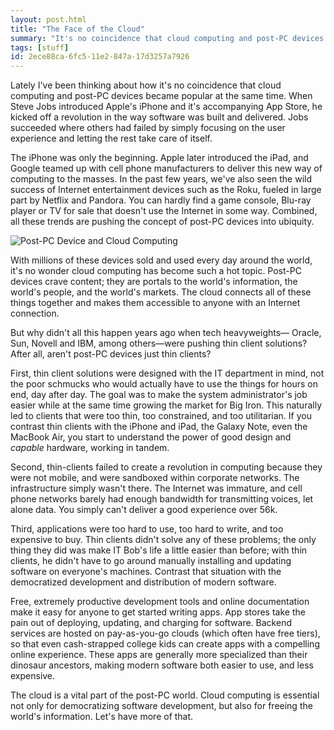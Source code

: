 ```yaml
---
layout: post.html
title: "The Face of the Cloud"
summary: "It's no coincidence that cloud computing and post-PC devices became popular at the same time. But why didn't all this happen years ago when tech heavyweights were pushing thin clients?"
tags: [stuff]
id: 2ece88ca-6fc5-11e2-847a-17d3257a7926
---
```


Lately I've been thinking about how it's no coincidence that cloud computing and post-PC devices became popular at the same time. When Steve Jobs introduced Apple's iPhone and it's accompanying App Store, he kicked off a revolution in the way software was built and delivered. Jobs succeeded where others had failed by simply focusing on the user experience and letting the rest take care of itself. 

The iPhone was only the beginning. Apple later introduced the iPad, and Google teamed up with cell phone manufacturers to deliver this new way of computing to the masses. In the past few years, we've also seen the wild success of Internet entertainment devices such as the Roku, fueled in large part by Netflix and Pandora. You can hardly find a game console, Blu-ray player or TV for sale that doesn't use the Internet in some way. Combined, all these trends are pushing the concept of post-PC devices into ubiquity. 

<img src="/assets/images/cloud-post-pc-device.png" alt="Post-PC Device and Cloud Computing" />

With millions of these devices sold and used every day around the world, it's no wonder cloud computing has become such a hot topic. Post-PC devices crave content; they are portals to the world's information, the world's people, and the world's markets. The cloud connects all of these things together and makes them accessible to anyone with an Internet connection.

But why didn't all this happen years ago when tech heavyweights&mdash; Oracle, Sun, Novell and IBM, among others&mdash;were pushing thin client solutions? After all, aren't post-PC devices just thin clients?

First, thin client solutions were designed with the IT department in mind, not the poor schmucks who would actually have to use the things for hours on end, day after day. The goal was to make the system administrator's job easier while at the same time growing the market for Big Iron. This naturally led to clients that were too thin, too constrained, and too utilitarian. If you contrast thin clients with the iPhone and iPad, the Galaxy Note, even the MacBook Air, you start to understand the power of good design and *capable* hardware, working in tandem.

Second, thin-clients failed to create a revolution in computing because they were not mobile, and were sandboxed within corporate networks. The infrastructure simply wasn't there. The Internet was immature, and cell phone networks barely had enough bandwidth for transmitting voices, let alone data. You simply can't deliver a good experience over 56k.

Third, applications were too hard to use, too hard to write, and too expensive to buy. Thin clients didn't solve any of these problems; the only thing they did was make IT Bob's life a little easier than before; with thin clients, he didn't have to go around manually installing and updating software on everyone's machines. Contrast that situation with the democratized development and distribution of modern software. 

Free, extremely productive development tools and online documentation make it easy for anyone to get started writing apps. App stores take the pain out of deploying, updating, and charging for software. Backend services are hosted on pay-as-you-go clouds (which often have free tiers), so that even cash-strapped college kids can create apps with a compelling online experience. These apps are generally more specialized than their dinosaur ancestors, making modern software both easier to use, and less expensive. 

The cloud is a vital part of the post-PC world. Cloud computing is essential not only for democratizing software development, but also for freeing the world's information. Let's have more of that.